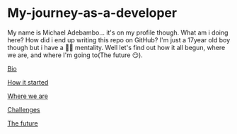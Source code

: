 # My-journey-as-a-developer

My name is Michael Adebambo... it's on my profile though.
What am i doing here? How did i end up writing this repo on GitHub?
I'm just a 17year old boy though but i have a 🚀🚀 mentality.
Well let's find out how it all begun, where we are, and where I'm going to(The future 😏).

<a href="#Bio/personal_info">Bio</a>

<a href="#how_it_started">How it started</a>

<a href="#where_we_are">Where we are</a>

<a href="#challenges">Challenges</a>

<a href="#The_future">The future</a>

